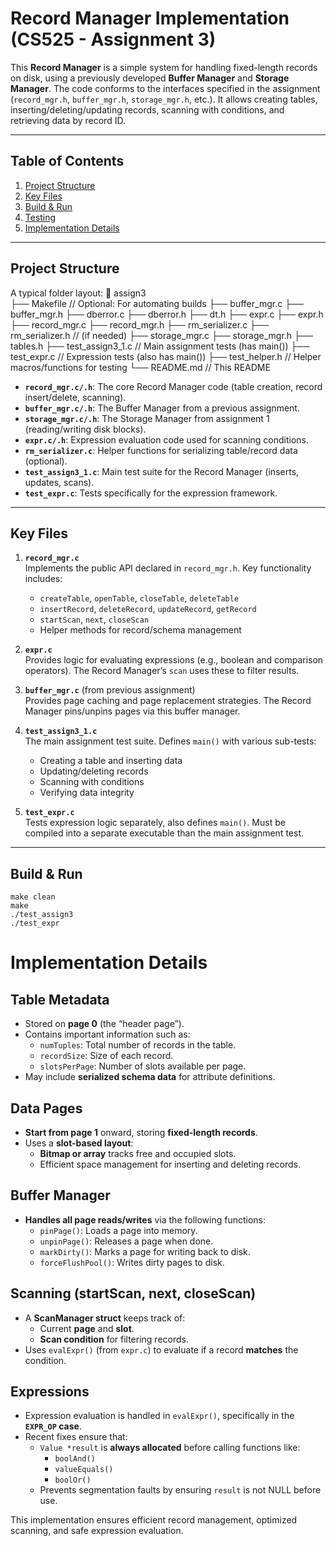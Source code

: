 # Record Manager Implementation (CS525 - Assignment 3)

This **Record Manager** is a simple system for handling fixed-length records on disk, using a previously developed **Buffer Manager** and **Storage Manager**. The code conforms to the interfaces specified in the assignment (`record_mgr.h`, `buffer_mgr.h`, `storage_mgr.h`, etc.). It allows creating tables, inserting/deleting/updating records, scanning with conditions, and retrieving data by record ID.

---

## Table of Contents
1. [Project Structure](#project-structure)
2. [Key Files](#key-files)
3. [Build & Run](#build--run)
4. [Testing](#testing)
5. [Implementation Details](#implementation-details)


---

## Project Structure

A typical folder layout:
📁 assign3  
├── Makefile // Optional: For automating builds
├── buffer_mgr.c 
├── buffer_mgr.h 
├── dberror.c 
├── dberror.h 
├── dt.h 
├── expr.c 
├── expr.h 
├── record_mgr.c 
├── record_mgr.h 
├── rm_serializer.c 
├── rm_serializer.h // (if needed) 
├── storage_mgr.c 
├── storage_mgr.h 
├── tables.h 
├── test_assign3_1.c // Main assignment tests (has main()) 
├── test_expr.c // Expression tests (also has main()) 
├── test_helper.h // Helper macros/functions for testing 
└── README.md // This README


- **`record_mgr.c/.h`**: The core Record Manager code (table creation, record insert/delete, scanning).
- **`buffer_mgr.c/.h`**: The Buffer Manager from a previous assignment.
- **`storage_mgr.c/.h`**: The Storage Manager from assignment 1 (reading/writing disk blocks).
- **`expr.c/.h`**: Expression evaluation code used for scanning conditions.
- **`rm_serializer.c`**: Helper functions for serializing table/record data (optional).
- **`test_assign3_1.c`**: Main test suite for the Record Manager (inserts, updates, scans).
- **`test_expr.c`**: Tests specifically for the expression framework.

---

## Key Files

1. **`record_mgr.c`**  
   Implements the public API declared in `record_mgr.h`. Key functionality includes:
   - `createTable`, `openTable`, `closeTable`, `deleteTable`
   - `insertRecord`, `deleteRecord`, `updateRecord`, `getRecord`
   - `startScan`, `next`, `closeScan`
   - Helper methods for record/schema management

2. **`expr.c`**  
   Provides logic for evaluating expressions (e.g., boolean and comparison operators). The Record Manager’s `scan` uses these to filter results.

3. **`buffer_mgr.c`** (from previous assignment)  
   Provides page caching and page replacement strategies. The Record Manager pins/unpins pages via this buffer manager.

4. **`test_assign3_1.c`**  
   The main assignment test suite. Defines `main()` with various sub-tests:
   - Creating a table and inserting data
   - Updating/deleting records
   - Scanning with conditions
   - Verifying data integrity

5. **`test_expr.c`**  
   Tests expression logic separately, also defines `main()`. Must be compiled into a separate executable than the main assignment test.

---

## Build & Run
```
make clean
make
./test_assign3
./test_expr
```

# Implementation Details

## Table Metadata
- Stored on **page 0** (the “header page”).
- Contains important information such as:
  - `numTuples`: Total number of records in the table.
  - `recordSize`: Size of each record.
  - `slotsPerPage`: Number of slots available per page.
- May include **serialized schema data** for attribute definitions.

## Data Pages
- **Start from page 1** onward, storing **fixed-length records**.
- Uses a **slot-based layout**:
  - **Bitmap or array** tracks free and occupied slots.
  - Efficient space management for inserting and deleting records.

## Buffer Manager
- **Handles all page reads/writes** via the following functions:
  - `pinPage()`: Loads a page into memory.
  - `unpinPage()`: Releases a page when done.
  - `markDirty()`: Marks a page for writing back to disk.
  - `forceFlushPool()`: Writes dirty pages to disk.

## Scanning (startScan, next, closeScan)
- A **ScanManager struct** keeps track of:
  - Current **page** and **slot**.
  - **Scan condition** for filtering records.
- Uses `evalExpr()` (from `expr.c`) to evaluate if a record **matches** the condition.

## Expressions
- Expression evaluation is handled in `evalExpr()`, specifically in the **`EXPR_OP` case**.
- Recent fixes ensure that:
  - `Value *result` is **always allocated** before calling functions like:
    - `boolAnd()`
    - `valueEquals()`
    - `boolOr()`
  - Prevents segmentation faults by ensuring `result` is not NULL before use.

This implementation ensures efficient record management, optimized scanning, and safe expression evaluation.
